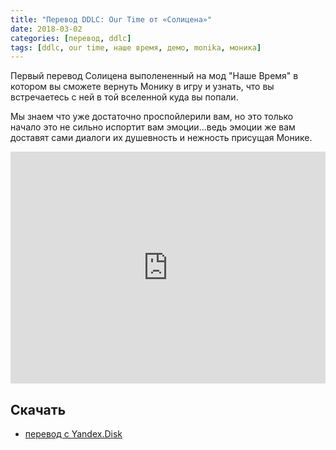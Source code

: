 ```yaml
---
title: "Перевод DDLC: Our Time от «Солицена»"
date: 2018-03-02
categories: [перевод, ddlc]
tags: [ddlc, our time, наше время, демо, monika, моника]
---
```

Первый перевод Солицена выполененный на мод "Наше Время" в котором вы сможете вернуть Монику в игру и узнать, что вы встречаетесь с ней в той вселенной куда вы попали.

Мы знаем что уже достаточно проспойлерили вам, но это только начало это не сильно испортит вам эмоции...ведь эмоции же вам доставят сами диалоги их душевность и нежность присущая Монике.

<iframe width="100%" height="371px" src="https://www.youtube.com/embed/oxLfatfg8xw?start=0&loop=1&rel=0&" frameborder="0" allow="accelerometer; encrypted-media; gyroscope; picture-in-picture" allowfullscreen rel=0 class="video"></iframe>

## Скачать
* [перевод с Yandex.Disk](https://yadi.sk/d/2oBmUGV03TUVB3)

